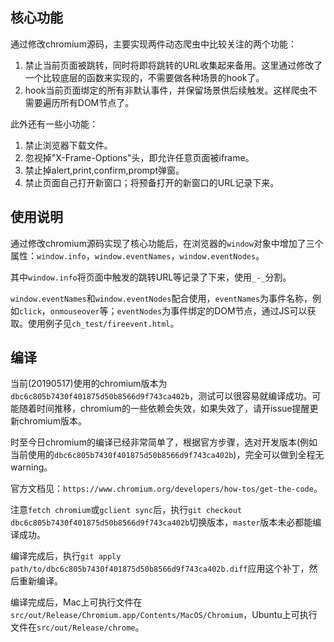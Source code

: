 ## 核心功能

通过修改chromium源码，主要实现两件动态爬虫中比较关注的两个功能：

1. 禁止当前页面被跳转，同时将即将跳转的URL收集起来备用。这里通过修改了一个比较底层的函数来实现的，不需要做各种场景的hook了。
2. hook当前页面绑定的所有非默认事件，并保留场景供后续触发。这样爬虫不需要遍历所有DOM节点了。


此外还有一些小功能：

1. 禁止浏览器下载文件。
2. 忽视掉"X-Frame-Options"头，即允许任意页面被iframe。
3. 禁止掉alert,print,confirm,prompt弹窗。
4. 禁止页面自己打开新窗口；将预备打开的新窗口的URL记录下来。

## 使用说明

通过修改chromium源码实现了核心功能后，在浏览器的`window`对象中增加了三个属性：`window.info`，`window.eventNames`，`window.eventNodes`。

其中`window.info`将页面中触发的跳转URL等记录了下来，使用`_-_`分割。

`window.eventNames`和`window.eventNodes`配合使用，`eventNames`为事件名称，例如`click`，`onmouseover`等；`eventNodes`为事件绑定的DOM节点，通过JS可以获取。使用例子见`ch_test/fireevent.html`。

## 编译

当前(20190517)使用的chromium版本为`dbc6c805b7430f401875d50b8566d9f743ca402b`，测试可以很容易就编译成功。可能随着时间推移，chromium的一些依赖会失效，如果失效了，请开issue提醒更新chromium版本。

时至今日chromium的编译已经非常简单了，根据官方步骤，选对开发版本(例如当前使用的`dbc6c805b7430f401875d50b8566d9f743ca402b`)，完全可以做到全程无warning。

官方文档见：`https://www.chromium.org/developers/how-tos/get-the-code`。

注意`fetch chromium`或`gclient sync`后，执行`git checkout dbc6c805b7430f401875d50b8566d9f743ca402b`切换版本，`master`版本未必都能编译成功。

编译完成后，执行`git apply path/to/dbc6c805b7430f401875d50b8566d9f743ca402b.diff`应用这个补丁，然后重新编译。

编译完成后，Mac上可执行文件在`src/out/Release/Chromium.app/Contents/MacOS/Chromium`，Ubuntu上可执行文件在`src/out/Release/chrome`。

